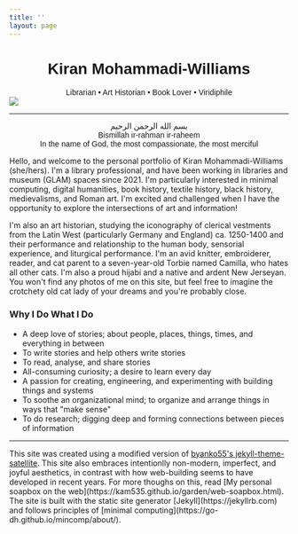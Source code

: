 ```yaml
---
title: ''
layout: page
---
```

<style>
  .welcome-div {
  font-family:'Caveat', sans-serif;
  text-align:center;
}
</style>
<div class="welcome-div">
  
<h1>Kiran Mohammadi-Williams</h1>
Librarian • Art Historian • Book Lover • Viridiphile

</div>

<img src="https://green-queen.github.io/assets/img/banner.png">
<hr>
<div class="welcome-div">بسم الله الرحمن الرحيم
<br> Bismillah ir-rahman ir-raheem
<br> In the name of God, the most compassionate, the most merciful
  
</div>

Hello, and welcome to the personal portfolio of Kiran Mohammadi-Williams (she/hers). I'm a library professional, and have been working in libraries and museum (GLAM) spaces since 2021. I'm particularly interested in minimal computing, digital humanities, book history, textile history, black history, medievalisms, and Roman art. I'm excited and challenged when I have the opportunity to explore the intersections of art and information!

I'm also an art historian, studying the iconography of clerical vestments from the Latin West (particularly Germany and England) ca. 1250-1400 and their performance and relationship to the human body, sensorial experience, and liturgical performance. I'm an avid knitter, embroiderer, reader, and cat parent to a seven-year-old Torbie named Camilla, who hates all other cats. I'm also a proud hijabi and a native and ardent New Jerseyan. You won't find any photos of me on this site, but feel free to imagine the crotchety old cat lady of your dreams and you're probably close.

### Why I Do What I Do
- A deep love of stories; about people, places, things, times, and everything in between
- To write stories and help others write stories
- To read, analyse, and share stories 
- All-consuming curiosity; a desire to learn every day
- A passion for creating, engineering, and experimenting with building things and systems
- To soothe an organizational mind; to organize and arrange things in ways that "make sense"
- To do research; digging deep and forming connections between pieces of information

<hr>
This site was created using a modified version of <a href="https://github.com/byanko55/jekyll-theme-satellite">byanko55's jekyll-theme-satellite</a>. This site also embraces intentionlly non-modern, imperfect, and joyful aesthetics, in contrast with how web-building seems to have developed in recent years. For more thoughs on this, read [My personal soapbox on the web](https://kam535.github.io/garden/web-soapbox.html). The site is built with the static site generator [Jekyll](https://jekyllrb.com) and follows principles of [minimal computing](https://go-dh.github.io/mincomp/about/).
